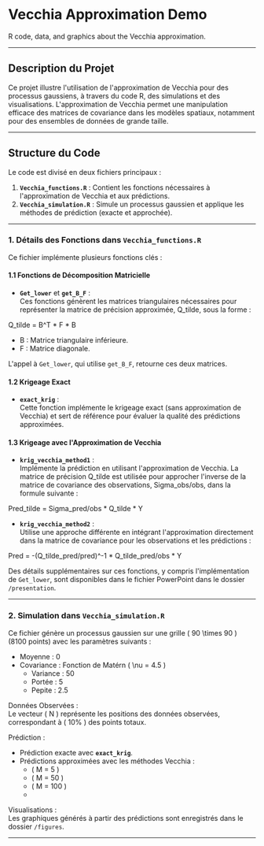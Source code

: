 
# Vecchia Approximation Demo  
R code, data, and graphics about the Vecchia approximation.

---

## **Description du Projet**  
Ce projet illustre l'utilisation de l'approximation de Vecchia pour des processus gaussiens, à travers du code R, des simulations et des visualisations. L'approximation de Vecchia permet une manipulation efficace des matrices de covariance dans les modèles spatiaux, notamment pour des ensembles de données de grande taille.

---

## **Structure du Code**  
Le code est divisé en deux fichiers principaux :  

1. **`Vecchia_functions.R`** : Contient les fonctions nécessaires à l'approximation de Vecchia et aux prédictions.  
2. **`Vecchia_simulation.R`** : Simule un processus gaussien et applique les méthodes de prédiction (exacte et approchée).

---

### **1. Détails des Fonctions dans `Vecchia_functions.R`**  
Ce fichier implémente plusieurs fonctions clés :  

#### **1.1 Fonctions de Décomposition Matricielle**  
- **`Get_lower`** et **`get_B_F`** :  
  Ces fonctions génèrent les matrices triangulaires nécessaires pour représenter la matrice de précision approximée, Q_tilde, sous la forme :
  
Q_tilde = B^T * F * B

  -  B  : Matrice triangulaire inférieure.  
  -  F  : Matrice diagonale.  

L'appel à `Get_lower`, qui utilise `get_B_F`, retourne ces deux matrices.

#### **1.2 Krigeage Exact**  
- **`exact_krig`** :  
  Cette fonction implémente le krigeage exact (sans approximation de Vecchia) et sert de référence pour évaluer la qualité des prédictions approximées.

#### **1.3 Krigeage avec l'Approximation de Vecchia**  
- **`krig_vecchia_method1`** :  
  Implémente la prédiction en utilisant l'approximation de Vecchia. La matrice de précision Q_tilde est utilisée pour approcher l'inverse de la matrice de covariance des observations, Sigma_obs/obs, dans la formule suivante :  

Pred_tilde = Sigma_pred/obs * Q_tilde * Y

- **`krig_vecchia_method2`** :  
  Utilise une approche différente en intégrant l'approximation directement dans la matrice de covariance pour les observations et les prédictions :  

Pred = -(Q_tilde_pred/pred)^-1 * Q_tilde_pred/obs * Y

Des détails supplémentaires sur ces fonctions, y compris l'implémentation de `Get_lower`, sont disponibles dans le fichier PowerPoint dans le dossier `/presentation`.

---

### **2. Simulation dans `Vecchia_simulation.R`**  
Ce fichier génère un processus gaussien sur une grille \( 90 \times 90 \) (8100 points) avec les paramètres suivants :  
- Moyenne :  0   
- Covariance : Fonction de Matérn ( \nu = 4.5 )  
  - Variance : 50  
  - Portée :  5   
  - Pepite :  2.5   

 Données Observées :  
   Le vecteur \( N \) représente les positions des données observées, correspondant à \( 10\% \) des points totaux.  

 Prédiction :  
   - Prédiction exacte avec **`exact_krig`**.  
   - Prédictions approximées avec les méthodes Vecchia :  
     - \( M = 5 \)  
     - \( M = 50 \)  
     - \( M = 100 \)
     -   
 Visualisations :  
   Les graphiques générés à partir des prédictions sont enregistrés dans le dossier `/figures`.

---
